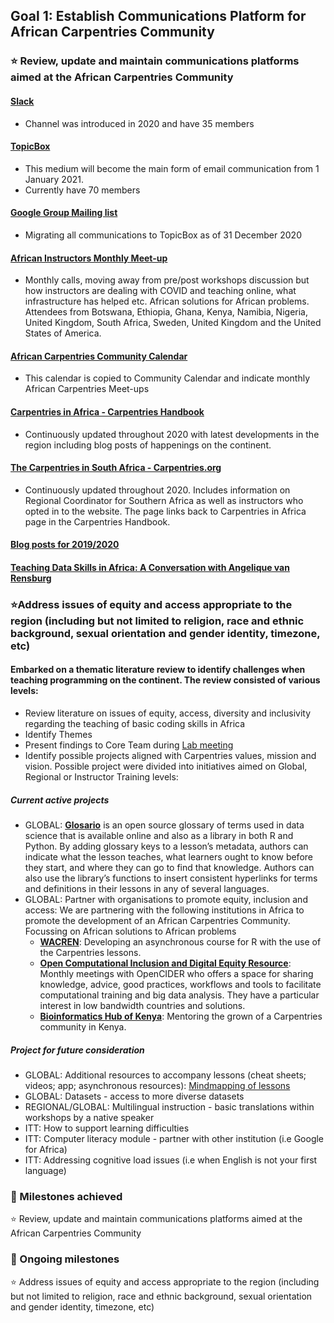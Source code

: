 ## Goal 1: Establish Communications Platform for African Carpentries Community
### :star: Review, update and maintain communications platforms aimed at the African Carpentries Community
#### [Slack](https://swcarpentry.slack.com/archives/CR7AT9F08)
- Channel was introduced in 2020 and have 35 members
#### [TopicBox](https://carpentries.topicbox.com/groups/local-africa)
- This medium will become the main form of email communication from 1 January 2021.
- Currently have 70 members
#### [Google Group Mailing list](https://groups.google.com/g/african-carpentry-instructors)
- Migrating all communications to TopicBox as of 31 December 2020
#### [African Instructors Monthly Meet-up](https://pad.carpentries.org/ZA-community-call)
- Monthly calls, moving away from pre/post workshops discussion but how instructors are dealing with COVID and teaching online, what infrastructure has helped etc. African  solutions for African problems. Attendees from Botswana, Ethiopia, Ghana, Kenya, Namibia, Nigeria, United Kingdom, South Africa, Sweden, United Kingdom and the United States of America. 
#### [African Carpentries Community Calendar](https://calendar.google.com/calendar/u/0/embed?src=carpentries.org_n76b9g2l00lqt6bskmrk0umfas@group.calendar.google.com&ctz=Africa/Johannesburg)
- This calendar is copied to Community Calendar and indicate monthly African Carpentries Meet-ups
#### [Carpentries in Africa - Carpentries Handbook](https://docs.carpentries.org/topic_folders/regional_communities/african_task_force.html)
- Continuously updated throughout 2020 with latest developments in the region including blog posts of happenings on the continent. 
#### [The Carpentries in South Africa - Carpentries.org](https://carpentries.org/regions_za/)
- Continuously updated throughout 2020. Includes information on Regional Coordinator for Southern Africa as well as instructors who opted in to the website. The page links back   to Carpentries in Africa page in the Carpentries Handbook.  
#### [Blog posts for 2019/2020](https://carpentries.org/posts-by-tags/#blog-tag-africa)
#### [Teaching Data Skills in Africa: A Conversation with Angelique van Rensburg](https://selormtamakloe.medium.com/teaching-data-skills-in-africa-a-conversation-with-angelique-van-rensburg-c0b548904e7b)

### :star:Address issues of equity and access appropriate to the region (including but not limited to religion, race and ethnic background, sexual orientation and gender identity, timezone, etc)
#### Embarked on a thematic literature review to identify challenges when teaching programming on the continent. The review consisted of various levels:
- Review literature on issues of equity, access, diversity and inclusivity regarding the teaching of basic coding skills in Africa 
- Identify Themes
- Present findings to Core Team during [Lab meeting](https://docs.google.com/presentation/d/18HGHx6jp0Db7Nnlmh81xiEIXVrIK_SF2uq1Ya4-43YE/edit#slide=id.g8821cc9f2c_0_152)
- Identify possible projects aligned with Carpentries values, mission and vision. Possible project were divided into initiatives aimed on Global, Regional or Instructor Training   levels: 
##### Current active projects
  - GLOBAL: **[Glosario](https://carpentries.github.io/glosario/)** is an open source glossary of terms used in data science that is available online and also as a library in both R and Python. By adding glossary keys to a lesson’s metadata, authors can indicate what the lesson teaches, what learners ought to know before they start, and where they can go to find that knowledge. Authors can also use the library’s functions to insert consistent hyperlinks for terms and definitions in their lessons in any of several languages.
  - GLOBAL: Partner with organisations to promote equity, inclusion and access: We are partnering with the following institutions in Africa to promote the development of an African Carpentries Community. Focussing on African solutions to African problems
    * **[WACREN](https://wacren.net/en/news/women-wacren-physical-computing-python)**: Developing an asynchronous course for R with the use of the Carpentries lessons. 
    * **[Open Computational Inclusion and Digital Equity Resource](https://selgebali.gitbook.io/opencider/)**: Monthly meetings with OpenCIDER who offers a space for sharing knowledge, advice, good practices, workflows and tools to facilitate computational training and big data analysis. They have a particular interest in low bandwidth countries and solutions. 
    * **[Bioinformatics Hub of Kenya](https://bioinformaticshubofkenya.wordpress.com/)**: Mentoring the grown of a Carpentries community in Kenya. 
    
##### Project for future consideration

- GLOBAL: Additional resources to accompany lessons (cheat sheets; videos; app; asynchronous resources): [Mindmapping of lessons](https://docs.google.com/document/d/1NZbI2_ftYdGFTOZWjgrzb7ssN33Wu96j6bblKKirJZw/edit)
- GLOBAL: Datasets - access to more diverse datasets
- REGIONAL/GLOBAL: Multilingual instruction - basic translations within workshops by a native speaker
- ITT: How to support learning difficulties
- ITT: Computer literacy module - partner with other institution (i.e Google for Africa)
- ITT: Addressing cognitive load issues (i.e when English is not your first language)


### :large_blue_diamond: Milestones achieved
:star: Review, update and maintain communications platforms aimed at the African Carpentries Community

### :large_blue_diamond: Ongoing milestones
:star: Address issues of equity and access appropriate to the region (including but not limited to religion, race and ethnic background, sexual orientation and gender identity, timezone, etc)




